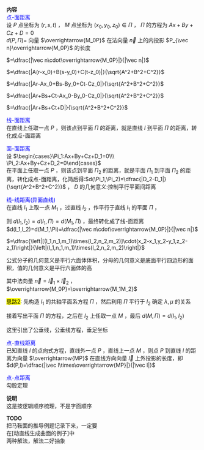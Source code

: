 **内容**  
<font color=blue>点-面距离</font>  
设 $P$ 点坐标为 $(r,s,t)$ ， $M$ 点坐标为 $(x_0,y_0,z_0)\in\Pi$ ， $\Pi$ 的方程为 $Ax+By+Cz+D=0$  
$d(P,\Pi)=$ 向量 $\overrightarrow{M_0P}$ 在法向量 $\vec n$ 上的内投影 $P_{\vec n}\overrightarrow{M_0P}$ 的长度  
  
$=\dfrac{|\vec n\cdot\overrightarrow{M_0P}|}{|\vec n|}$  
  
$=\dfrac{|A(r-x_0)+B(s-y_0)+C(t-z_0)|}{\sqrt{A^2+B^2+C^2}}$  
  
$=\dfrac{|Ar-Ax_0+Bs-By_0+Ct-Cz_0|}{\sqrt{A^2+B^2+C^2}}$  
  
$=\dfrac{|Ar+Bs+Ct-Ax_0-By_0-Cz_0|}{\sqrt{A^2+B^2+C^2}}$  
  
$=\dfrac{|Ar+Bs+Ct+D|}{\sqrt{A^2+B^2+C^2}}$  
  
<font color=blue>线-面距离</font>  
在直线上任取一点 $P$ ，则该点到平面 $\Pi$ 的距离，就是直线 $l$ 到平面 $\Pi$ 的距离，转化成点-面距离  
  
<font color=blue>面-面距离</font>  
设 $\begin{cases}\Pi_1:Ax+By+Cz+D_1=0\\\ \Pi_2:Ax+By+Cz+D_2=0\end{cases}$  
在平面上任取一点 $P$ ，则该点到平面 $\Pi_2$ 的距离，就是平面 $\Pi_1$ 到平面 $\Pi_2$ 的距离，转化成点-面距离，化简后得:$d(\Pi_1,\Pi_2)=\dfrac{|D_2-D_1|}{\sqrt{A^2+B^2+C^2}}$ ， $D$ 的几何意义:控制平行平面间距离  
  
<font color=blue>线-线距离(异面直线)</font>  
在直线 $l_1$ 上取一点 $M_1$ ，过直线 $l_2$ ，作平行于直线 $l_1$ 的平面 $\Pi$ ，  
  
则 $d(l_1,l_2)=d(l_1,\Pi)=d(M_1,\Pi)$ ，最终转化成了线-面距离  
$d(l_1,l_2)=d(M_1,\Pi)=\dfrac{|\vec n\cdot\overrightarrow{M_0P}|}{|\vec n|}$  
  
$=\dfrac{\left|[(l_1,n_1,m_1)\times(l_2,n_2,m_2)]\cdot(x_2-x_1,y_2-y_1,z_2-z_1)\right|}{\left|(l_1,n_1,m_1)\times(l_2,n_2,m_2)\right|}$  
  
公式分子的几何意义是平行六面体体积，分母的几何意义是底面平行四边形的面积，值的几何意义是平行六面体的高  
  
其中法向量 $\vec n=\vec l_1\times\vec l_2$ ， $\overrightarrow{M_0P}=\overrightarrow{M_1M_2}$  
  
<mark>思路2</mark>: 先构造 $l_1$ 的共轴平面系方程 $\Pi$ ，然后利用 $\Pi$ 平行于 $l_2$ 确定 $\lambda,\mu$ 的关系  
  
接着写出平面 $\Pi$ 的方程，之后在 $l_2$ 上任取一点 $M$ ，最后 $d(M,\Pi)=d(l_1,l_2)$  
  
这里引出了公垂线，公垂线方程，垂足坐标  
  
<font color=blue>点-直线距离</font>  
已知直线 $l$ 的点向式方程，直线外一点 $P$ ，直线上一点 $M$ ，则点 $P$ 到直线 $l$ 的距离为向量 $\overrightarrow{MP}$ 在直线方向向量 $\vec l$ 上外投影的长度，即 $d(P,l)=\dfrac{|\vec l\times\overrightarrow{MP}|}{|\vec l|}$  
  
<font color=blue>点-点距离</font>  
勾股定理  
  
**说明**  
这是按逻辑顺序梳理，不是字面顺序  
  
**TODO**  
把马鞍面的推导例题记录下来，一定要  
在[动直线生成曲面的例子]中  
两种解法，解法二好抽象  
